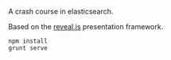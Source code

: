 A crash course in elasticsearch.

Based on the [reveal.js](https://github.com/hakimel/reveal.js) presentation framework.

```
npm install
grunt serve
```
